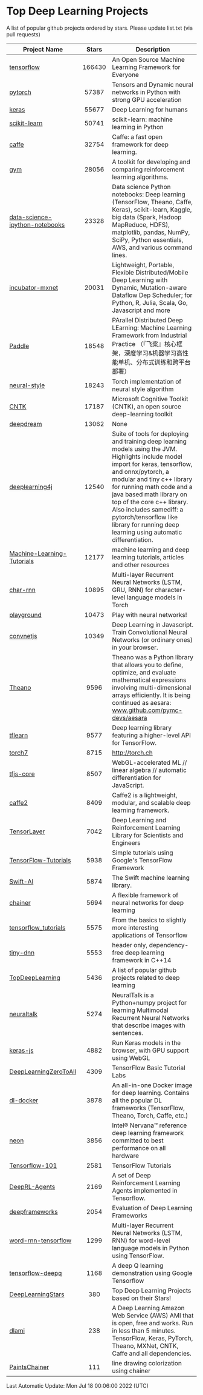 # Top Deep Learning Projects
A list of popular github projects ordered by stars.
Please update list.txt (via pull requests)

|Project Name| Stars | Description |
| ---------- |:-----:| ----------- |
| [tensorflow](https://github.com/tensorflow/tensorflow) | 166430 | An Open Source Machine Learning Framework for Everyone |
| [pytorch](https://github.com/pytorch/pytorch) | 57387 | Tensors and Dynamic neural networks in Python with strong GPU acceleration |
| [keras](https://github.com/keras-team/keras) | 55677 | Deep Learning for humans |
| [scikit-learn](https://github.com/scikit-learn/scikit-learn) | 50741 | scikit-learn: machine learning in Python |
| [caffe](https://github.com/BVLC/caffe) | 32754 | Caffe: a fast open framework for deep learning. |
| [gym](https://github.com/openai/gym) | 28056 | A toolkit for developing and comparing reinforcement learning algorithms. |
| [data-science-ipython-notebooks](https://github.com/donnemartin/data-science-ipython-notebooks) | 23328 | Data science Python notebooks: Deep learning (TensorFlow, Theano, Caffe, Keras), scikit-learn, Kaggle, big data (Spark, Hadoop MapReduce, HDFS), matplotlib, pandas, NumPy, SciPy, Python essentials, AWS, and various command lines. |
| [incubator-mxnet](https://github.com/apache/incubator-mxnet) | 20031 | Lightweight, Portable, Flexible Distributed/Mobile Deep Learning with Dynamic, Mutation-aware Dataflow Dep Scheduler; for Python, R, Julia, Scala, Go, Javascript and more |
| [Paddle](https://github.com/PaddlePaddle/Paddle) | 18548 | PArallel Distributed Deep LEarning: Machine Learning Framework from Industrial Practice （『飞桨』核心框架，深度学习&机器学习高性能单机、分布式训练和跨平台部署） |
| [neural-style](https://github.com/jcjohnson/neural-style) | 18243 | Torch implementation of neural style algorithm |
| [CNTK](https://github.com/microsoft/CNTK) | 17187 | Microsoft Cognitive Toolkit (CNTK), an open source deep-learning toolkit |
| [deepdream](https://github.com/google/deepdream) | 13062 | None |
| [deeplearning4j](https://github.com/eclipse/deeplearning4j) | 12540 | Suite of tools for deploying and training deep learning models using the JVM. Highlights include model import for keras, tensorflow, and onnx/pytorch, a modular and tiny c++ library for running math code and a java based math library on top of the core c++ library. Also includes samediff: a pytorch/tensorflow like library for running deep learning using automatic differentiation. |
| [Machine-Learning-Tutorials](https://github.com/ujjwalkarn/Machine-Learning-Tutorials) | 12177 | machine learning and deep learning tutorials, articles and other resources  |
| [char-rnn](https://github.com/karpathy/char-rnn) | 10895 | Multi-layer Recurrent Neural Networks (LSTM, GRU, RNN) for character-level language models in Torch |
| [playground](https://github.com/tensorflow/playground) | 10473 | Play with neural networks! |
| [convnetjs](https://github.com/karpathy/convnetjs) | 10349 | Deep Learning in Javascript. Train Convolutional Neural Networks (or ordinary ones) in your browser. |
| [Theano](https://github.com/Theano/Theano) | 9596 | Theano was a Python library that allows you to define, optimize, and evaluate mathematical expressions involving multi-dimensional arrays efficiently. It is being continued as aesara: www.github.com/pymc-devs/aesara |
| [tflearn](https://github.com/tflearn/tflearn) | 9577 | Deep learning library featuring a higher-level API for TensorFlow. |
| [torch7](https://github.com/torch/torch7) | 8715 | http://torch.ch |
| [tfjs-core](https://github.com/tensorflow/tfjs-core) | 8507 | WebGL-accelerated ML // linear algebra // automatic differentiation for JavaScript. |
| [caffe2](https://github.com/facebookarchive/caffe2) | 8409 | Caffe2 is a lightweight, modular, and scalable deep learning framework. |
| [TensorLayer](https://github.com/tensorlayer/TensorLayer) | 7042 | Deep Learning and Reinforcement Learning Library for Scientists and Engineers  |
| [TensorFlow-Tutorials](https://github.com/nlintz/TensorFlow-Tutorials) | 5938 | Simple tutorials using Google's TensorFlow Framework |
| [Swift-AI](https://github.com/Swift-AI/Swift-AI) | 5874 | The Swift machine learning library. |
| [chainer](https://github.com/chainer/chainer) | 5694 | A flexible framework of neural networks for deep learning |
| [tensorflow_tutorials](https://github.com/pkmital/tensorflow_tutorials) | 5575 | From the basics to slightly more interesting applications of Tensorflow |
| [tiny-dnn](https://github.com/tiny-dnn/tiny-dnn) | 5553 | header only, dependency-free deep learning framework in C++14 |
| [TopDeepLearning](https://github.com/aymericdamien/TopDeepLearning) | 5436 | A list of popular github projects related to deep learning |
| [neuraltalk](https://github.com/karpathy/neuraltalk) | 5274 | NeuralTalk is a Python+numpy project for learning Multimodal Recurrent Neural Networks that describe images with sentences. |
| [keras-js](https://github.com/transcranial/keras-js) | 4882 | Run Keras models in the browser, with GPU support using WebGL |
| [DeepLearningZeroToAll](https://github.com/hunkim/DeepLearningZeroToAll) | 4309 | TensorFlow Basic Tutorial Labs |
| [dl-docker](https://github.com/floydhub/dl-docker) | 3878 | An all-in-one Docker image for deep learning. Contains all the popular DL frameworks (TensorFlow, Theano, Torch, Caffe, etc.) |
| [neon](https://github.com/NervanaSystems/neon) | 3856 | Intel® Nervana™ reference deep learning framework committed to best performance on all hardware |
| [Tensorflow-101](https://github.com/sjchoi86/Tensorflow-101) | 2581 | TensorFlow Tutorials |
| [DeepRL-Agents](https://github.com/awjuliani/DeepRL-Agents) | 2169 | A set of Deep Reinforcement Learning Agents implemented in Tensorflow. |
| [deepframeworks](https://github.com/zer0n/deepframeworks) | 2054 | Evaluation of Deep Learning Frameworks |
| [word-rnn-tensorflow](https://github.com/hunkim/word-rnn-tensorflow) | 1299 | Multi-layer Recurrent Neural Networks (LSTM, RNN) for word-level language models in Python using TensorFlow. |
| [tensorflow-deepq](https://github.com/siemanko/tensorflow-deepq) | 1168 | A deep Q learning demonstration using Google Tensorflow |
| [DeepLearningStars](https://github.com/hunkim/DeepLearningStars) | 380 | Top Deep Learning Projects based on their Stars! |
| [dlami](https://github.com/ritchieng/dlami) | 238 | A Deep Learning Amazon Web Service (AWS) AMI that is open, free and works. Run in less than 5 minutes. TensorFlow, Keras, PyTorch, Theano, MXNet, CNTK, Caffe and all dependencies. |
| [PaintsChainer](https://github.com/taizan/PaintsChainer) | 111 | line drawing colorization using chainer |

Last Automatic Update: Mon Jul 18 00:06:00 2022 (UTC)
